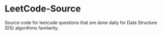 # LeetCode-Source

Source code for leetcode questions that are done daily for Data Structure (DS) algorithms familarity. 
